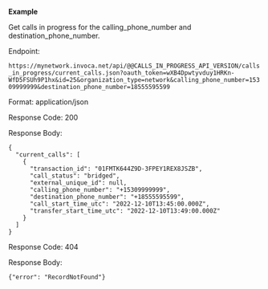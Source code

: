 **Example**

Get calls in progress for the <span
class="title-ref">calling\_phone\_number</span> and <span
class="title-ref">destination\_phone\_number</span>.

Endpoint:

`https://mynetwork.invoca.net/api/@@CALLS_IN_PROGRESS_API_VERSION/calls_in_progress/current_calls.json?oauth_token=wXB4Dpwtyvduy1HRKn-WfD5FSUh9P1hx&id=25&organization_type=network&calling_phone_number=15309999999&destination_phone_number=18555595599`

Format: application/json

Response Code: 200

Response Body:

    {
      "current_calls": [
        {
          "transaction_id": "01FMTK644Z9D-3FPEY1REX8JSZB",
          "call_status": "bridged",
          "external_unique_id": null,
          "calling_phone_number": "+15309999999",
          "destination_phone_number": "+18555595599",
          "call_start_time_utc": "2022-12-10T13:45:00.000Z",
          "transfer_start_time_utc": "2022-12-10T13:49:00.000Z"
        }
      ]
    }

Response Code: 404

Response Body:

    {"error": "RecordNotFound"}
